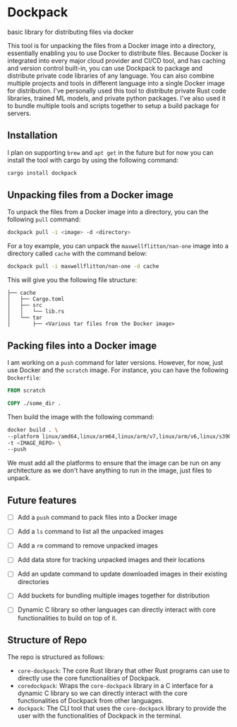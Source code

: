# Dockpack
basic library for distributing files via docker

This tool is for unpacking the files from a Docker image into a directory, essentially
enabling you to use Docker to distribute files. Because Docker is integrated into
every major cloud provider and CI/CD tool, and has caching and version control built-in,
you can use Dockpack to package and distribute private code libraries of any language.
You can also combine multiple projects and tools in different language into a single Docker 
image for distribution. I've personally used this tool to distribute private Rust code
libraries, trained ML models, and private python packages. I've also used it to bundle
multiple tools and scripts together to setup a build package for servers.

## Installation
I plan on supporting `brew` and `apt get` in the future but for now you can
install the tool with cargo by using the following command:
```bash
cargo install dockpack
```

## Unpacking files from a Docker image
To unpack the files from a Docker image into a directory, you can the following `pull` command:
```bash
dockpack pull -i <image> -d <directory>
```
For a toy example, you can unpack the `maxwellflitton/nan-one` image into a directory called `cache`
with the command below:
```bash
dockpack pull -i maxwellflitton/nan-one -d cache
```
This will give you the following file structure:
```plaintext
├── cache
│   ├── Cargo.toml
│   ├── src
│   │   └── lib.rs
│   └── tar
│       ├── <Various tar files from the Docker image>
```

## Packing files into a Docker image
I am working on a `push` command for later versions. However, for now, just use Docker and the `scratch` image.
For instance, you can have the following `Dockerfile`:
```Dockerfile
FROM scratch

COPY ./some_dir .
```
Then build the image with the following command:
```bash
docker build . \
--platform linux/amd64,linux/arm64,linux/arm/v7,linux/arm/v6,linux/s390x,linux/ppc64le \
-t <IMAGE_REPO> \
--push
```
We must add all the platforms to ensure that the image can be run on any architecture as we don't have anything to
run in the image, just files to unpack.

## Future features
- [ ] Add a `push` command to pack files into a Docker image
- [ ] Add a `ls` command to list all the unpacked images
- [ ] Add a `rm` command to remove unpacked images
- [ ] Add data store for tracking unpacked images and their locations
- [ ] Add an update command to update downloaded images in their existing directories
- [ ] Add buckets for bundling multiple images together for distribution
- [ ] Dynamic C library so other languages can directly interact with core functionalities to build on top of it.


## Structure of Repo
The repo is structured as follows:

- `core-dockpack`: The core Rust library that other Rust programs can use to directly use the core functionalities of Dockpack.
- `coredockpack`: Wraps the `core-dockpack` library in a C interface for a dynamic C library so we can directly interact with the core functionalities of Dockpack from other languages.
- `dockpack`: The CLI tool that uses the `core-dockpack` library to provide the user with the functionalities of Dockpack in the terminal.
